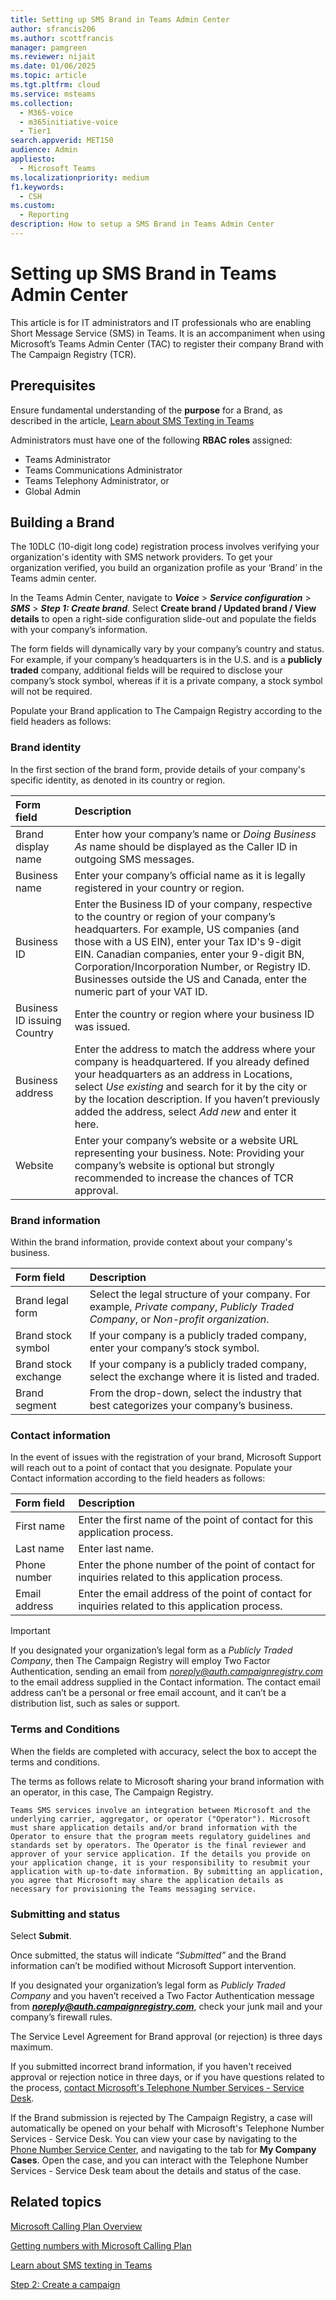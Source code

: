 ```yaml
---
title: Setting up SMS Brand in Teams Admin Center
author: sfrancis206
ms.author: scottfrancis
manager: pamgreen
ms.reviewer: nijait
ms.date: 01/06/2025
ms.topic: article
ms.tgt.pltfrm: cloud
ms.service: msteams
ms.collection:
  - M365-voice
  - m365initiative-voice
  - Tier1
search.appverid: MET150
audience: Admin
appliesto:
  - Microsoft Teams
ms.localizationpriority: medium
f1.keywords:
  - CSH
ms.custom:
  - Reporting
description: How to setup a SMS Brand in Teams Admin Center
---
```


# Setting up SMS Brand in Teams Admin Center

This article is for IT administrators and IT professionals who are enabling Short Message Service (SMS) in Teams. It is an accompaniment when using Microsoft’s Teams Admin Center (TAC) to register their company Brand with The Campaign Registry (TCR).

## Prerequisites

Ensure fundamental understanding of the **purpose** for a Brand, as described in the article, [Learn about SMS Texting in Teams](sms-overview.md)

Administrators must have one of the following **RBAC roles** assigned:

- Teams Administrator
- Teams Communications Administrator
- Teams Telephony Administrator, or
- Global Admin

## Building a Brand

The 10DLC (10-digit long code) registration process involves verifying your organization's identity with SMS network providers. To get your organization verified, you build an organization profile as your ‘Brand’ in the Teams admin center.

In the Teams Admin Center, navigate to ***Voice*** > ***Service configuration*** > ***SMS*** > ***Step 1: Create brand***.
Select **Create brand / Updated brand / View details** to open a right-side configuration slide-out and populate the fields with your company’s information.

The form fields will dynamically vary by your company’s country and status. For example, if your company’s headquarters is in the U.S. and is a **publicly traded** company, additional fields will be required to disclose your company’s stock symbol, whereas if it is a private company, a stock symbol will not be required.

Populate your Brand application to The Campaign Registry according to the field headers as follows:

### Brand identity

In the first section of the brand form, provide details of your company's specific identity, as denoted in its country or region.

|Form field |Description |
|:-----|:-----|
|Brand display name|Enter how your company’s name or *Doing Business As* name should be displayed as the Caller ID in outgoing SMS messages.|
|Business name |Enter your company’s official name as it is legally registered in your country or region.|
|Business ID |Enter the Business ID of your company, respective to the country or region of your company’s headquarters. For example, US companies (and those with a US EIN), enter your Tax ID's 9-digit EIN. Canadian companies, enter your 9-digit BN, Corporation/Incorporation Number, or Registry ID. Businesses outside the US and Canada, enter the numeric part of your VAT ID.|
|Business ID issuing Country |Enter the country or region where your business ID was issued.|
|Business address |Enter the address to match the address where your company is headquartered. If you already defined your headquarters as an address in Locations, select *Use existing* and search for it by the city or by the location description. If you haven’t previously added the address, select *Add new* and enter it here.|
|Website |Enter your company’s website or a website URL representing your business. Note: Providing your company’s website is optional but strongly recommended to increase the chances of TCR approval.|

### Brand information

Within the brand information, provide context about your company's business.

|Form field |Description |
|:-----|:-----|
|Brand legal form |Select the legal structure of your company. For example, *Private company*, *Publicly Traded Company*, or *Non-profit organization*.|
|Brand stock symbol |If your company is a publicly traded company, enter your company’s stock symbol.|
|Brand stock exchange |If your company is a publicly traded company, select the exchange where it is listed and traded.|
|Brand segment |From the drop-down, select the industry that best categorizes your company’s business.|

### Contact information

In the event of issues with the registration of your brand, Microsoft Support will reach out to a point of contact that you designate. Populate your Contact information according to the field headers as follows:

|Form field |Description |
|:-----|:-----|
|First name | Enter the first name of the point of contact for this application process. |
|Last name | Enter last name. |
|Phone number | Enter the phone number of the point of contact for inquiries related to this application process. |
|Email address | Enter the email address of the point of contact for inquiries related to this application process. |

> [!IMPORTANT]
> If you designated your organization’s legal form as a *Publicly Traded Company*, then The Campaign Registry will employ Two Factor Authentication, sending an email from *noreply@auth.campaignregistry.com* to the email address supplied in the Contact information. The contact email address can’t be a personal or free email account, and it can’t be a distribution list, such as sales or support.

### Terms and Conditions

When the fields are completed with accuracy, select the box to accept the terms and conditions.

The terms as follows relate to Microsoft sharing your brand information with an operator, in this case, The Campaign Registry.

```text
Teams SMS services involve an integration between Microsoft and the underlying carrier, aggregator, or operator ("Operator"). Microsoft must share application details and/or brand information with the Operator to ensure that the program meets regulatory guidelines and standards set by operators. The Operator is the final reviewer and approver of your service application. If the details you provide on your application change, it is your responsibility to resubmit your application with up-to-date information. By submitting an application, you agree that Microsoft may share the application details as necessary for provisioning the Teams messaging service.
```

### Submitting and status

Select **Submit**.

Once submitted, the status will indicate *“Submitted”* and the Brand information can’t be modified without Microsoft Support intervention.

If you designated your organization’s legal form as *Publicly Traded Company* and you haven’t received a Two Factor Authentication message from ***noreply@auth.campaignregistry.com***, check your junk mail and your company’s firewall rules.

The Service Level Agreement for Brand approval (or rejection) is three days maximum.

If you submitted incorrect brand information, if you haven't received approval or rejection notice in three days, or if you have questions related to the process, [contact Microsoft's Telephone Number Services - Service Desk](contact-tns-service-desk.md).

If the Brand submission is rejected by The Campaign Registry, a case will automatically be opened on your behalf with Microsoft's Telephone Number Services - Service Desk. You can view your case by navigating to the [Phone Number Service Center](https://pstnsd.powerappsportals.com), and navigating to the tab for **My Company Cases**. Open the case, and you can interact with the Telephone Number Services - Service Desk team about the details and status of the case.

## Related topics

[Microsoft Calling Plan Overview](calling-plan-overview.md)

[Getting numbers with Microsoft Calling Plan](manage-phone-numbers-landing-page.md)

[Learn about SMS texting in Teams](sms-overview.md)

[Step 2: Create a campaign](sms-setup-campaign.md)
